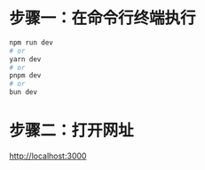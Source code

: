 # 步骤一：在命令行终端执行

```bash
npm run dev
# or
yarn dev
# or
pnpm dev
# or
bun dev
```

# 步骤二：打开网址

 [http://localhost:3000](http://localhost:3000) 